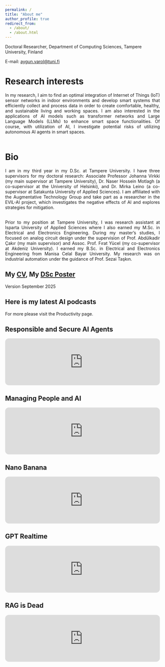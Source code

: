 ```yaml
---
permalink: /
title: "About me"
author_profile: true
redirect_from: 
  - /about/
  - /about.html
---
```


Doctoral Researcher, Department of Computing Sciences, Tampere University, Finland

E-mail: aygun.varol@tuni.fi

Research interests
======
<div align="justify">
In my research, I aim to find an optimal integration of Internet of Things (IoT) sensor networks in indoor environments and develop smart systems that efficiently collect and process data in order to create comfortable, healthy, and sustainable living and working spaces. I am also interested in the applications of AI models such as transformer networks and Large Language Models (LLMs) to enhance smart space functionalities. Of course, with utilization of AI, I investigate potential risks of utilizing autonomous AI agents in smart spaces.<br><br>
</div>

Bio
======
<div align="justify">
I am in my third year in my D.Sc. at Tampere University. I have three supervisors for my doctoral research: Associate Professor Johanna Virkki (my main supervisor at Tampere University), Dr. Naser Hossein Motlagh (a co-supervisor at the University of Helsinki), and Dr. Mirka Leino (a co-supervisor at Satakunta University of Applied Sciences). I am affiliated with the Augmentative Technology Group and take part as a researcher in the EVIL-AI project, which investigates the negative effects of AI and explores strategies for mitigation.<br><br>
  
Prior to my position at Tampere University, I was research assistant at Isparta University of Applied Sciences where I also earned my M.Sc. in Electrical and Electronics Engineering. During my master’s studies, I focused on analog circuit design under the supervision of Prof. Abdülkadir Çakır (my main supervisor) and Assoc. Prof. Fırat Yücel (my co-supervisor at Akdeniz University). I earned my B.Sc. in Electrical and Electronics Engineering from Manisa Celal Bayar University. My research was on industrial automation under the guidance of Prof. Sezai Taşkın.</div>

My [CV](https://aygunvarol.github.io/files/Aygun_CV.pdf), My [DSc Poster](https://aygunvarol.github.io/files/Aygun_Poster.pdf)
------
Version September 2025

Here is my latest AI podcasts
------
For more please visit the Productivity page.

Responsible and Secure AI Agents
------
<iframe data-testid="embed-iframe" style="border-radius:12px" src="https://open.spotify.com/embed/episode/0kh4oSfBgofrAxNUlQ4qFK?utm_source=generator" width="100%" height="152" frameBorder="0" allowfullscreen="" allow="autoplay; clipboard-write; encrypted-media; fullscreen; picture-in-picture" loading="lazy"></iframe>

Managing People and AI
------
<iframe data-testid="embed-iframe" style="border-radius:12px" src="https://open.spotify.com/embed/episode/6AUUTCtt8rxlCuVORTE0bc?utm_source=generator&theme=0" width="100%" height="152" frameBorder="0" allowfullscreen="" allow="autoplay; clipboard-write; encrypted-media; fullscreen; picture-in-picture" loading="lazy"></iframe>

Nano Banana
------
<iframe data-testid="embed-iframe" style="border-radius:12px" src="https://open.spotify.com/embed/episode/6vAEqvbDVP3BORscZ77pVa?utm_source=generator" width="100%" height="152" frameBorder="0" allowfullscreen="" allow="autoplay; clipboard-write; encrypted-media; fullscreen; picture-in-picture" loading="lazy"></iframe>

GPT Realtime
------
<iframe data-testid="embed-iframe" style="border-radius:12px" src="https://open.spotify.com/embed/episode/0dboYv34OyEKXoEI1Sp7QM?utm_source=generator" width="100%" height="152" frameBorder="0" allowfullscreen="" allow="autoplay; clipboard-write; encrypted-media; fullscreen; picture-in-picture" loading="lazy"></iframe>

RAG is Dead
------
<iframe data-testid="embed-iframe" style="border-radius:12px" src="https://open.spotify.com/embed/episode/3YqDoiqVPhRIKJsMkl8VxB?utm_source=generator" width="100%" height="152" frameBorder="0" allowfullscreen="" allow="autoplay; clipboard-write; encrypted-media; fullscreen; picture-in-picture" loading="lazy"></iframe>
